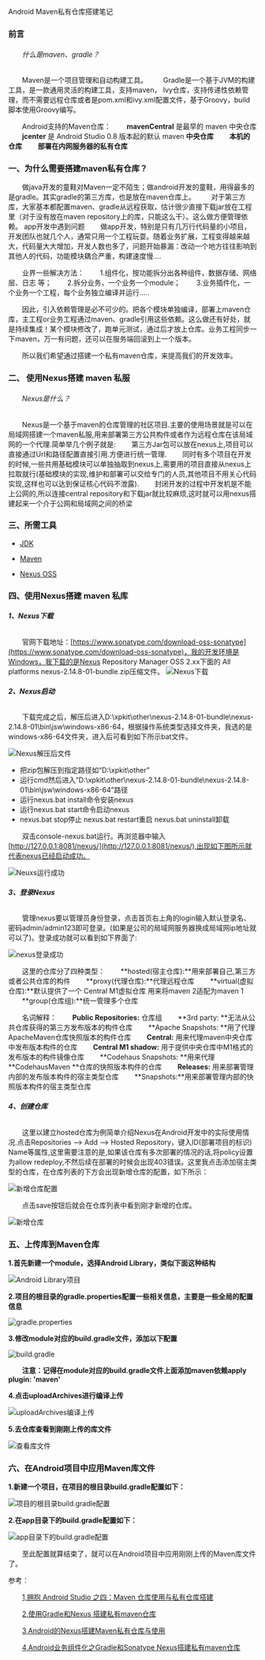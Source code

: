 Android Maven私有仓库搭建笔记

### 前言
###### &emsp;&emsp;什么是maven、gradle？
&emsp;&emsp;Maven是一个项目管理和自动构建工具。
&emsp;&emsp;Gradle是一个基于JVM的构建工具，是一款通用灵活的构建工具，支持maven， Ivy仓库，支持传递性依赖管理，而不需要远程仓库或者是pom.xml和ivy.xml配置文件，基于Groovy，build脚本使用Groovy编写。

&emsp;&emsp;Android支持的Maven仓库：
&emsp;&emsp;**mavenCentral** 是最早的 maven 中央仓库
&emsp;&emsp;**jcenter** 是 Android Studio 0.8 版本起的默认 maven **中央仓库**
&emsp;&emsp;**本机的仓库**
&emsp;&emsp;**部署在内网服务器的私有仓库**

### 一、为什么需要搭建maven私有仓库？

&emsp;&emsp;做java开发的童鞋对Maven一定不陌生；做android开发的童鞋，用得最多的是gradle。其实gradle的第三方库，也是放在maven仓库上。
&emsp;&emsp;对于第三方库，大家基本都配置maven、gradle从远程获取，估计很少直接下载jar放在工程里（对于没有放在maven repository上的库，只能这么干）。这么做方便管理依赖。
app开发中遇到问题
&emsp;&emsp;做app开发，特别是只有几万行代码量的小项目，开发团队也就几个人，通常只用一个工程玩耍。随着业务扩展，工程变得越来越大，代码量大大增加，开发人数也多了，问题开始暴漏：改动一个地方往往影响到其他人的代码，功能模块耦合严重，构建速度慢....

&emsp;&emsp;业界一些解决方法：
&emsp;&emsp;1.组件化，按功能拆分出各种组件，数据存储、网络层、日志 等；
&emsp;&emsp;2.拆分业务，一个业务一个module；
&emsp;&emsp;3.业务插件化，一个业务一个工程，每个业务独立编译并运行.....

&emsp;&emsp;因此，引入依赖管理是必不可少的。把各个模块单独编译，部署上maven仓库，主工程or业务工程通过maven、gradle引用这些依赖。这么做还有好处，就是持续集成！某个模块修改了，跑单元测试，通过后才放上仓库。业务工程同步一下maven，万一有问题，还可以在服务端回滚到上一个版本。

&emsp;&emsp;所以我们希望通过搭建一个私有maven仓库，来提高我们的开发效率。

### 二、 使用Nexus搭建 maven 私服
###### &emsp;&emsp;Nexus是什么？
&emsp;&emsp;Nexus是一个基于maven的仓库管理的社区项目.主要的使用场景就是可以在局域网搭建一个maven私服,用来部署第三方公共构件或者作为远程仓库在该局域网的一个代理.简单举几个例子就是:
&emsp;&emsp;第三方Jar包可以放在nexus上,项目可以直接通过Url和路径配置直接引用.方便进行统一管理.
&emsp;&emsp;同时有多个项目在开发的时候,一些共用基础模块可以单独抽取到nexus上,需要用的项目直接从nexus上拉取就行(基础模块的实现,维护和部署可以交给专门的人员,其他项目不用关心代码实现,这样也可以达到保证核心代码不泄露).
&emsp;&emsp;封闭开发的过程中开发机是不能上公网的,所以连接central repository和下载jar就比较麻烦,这时就可以用nexus搭建起来一个介于公网和局域网之间的桥梁

### 三、所需工具

*   [JDK](http://www.oracle.com/technetwork/java/javase/downloads/index.html)

*   [Maven](https://maven.apache.org/)

*   [Nexus OSS](https://www.sonatype.com/download-oss-sonatype)

### 四、使用Nexus搭建 maven 私库

###### **1、Nexus下载**

&emsp;&emsp;官网下载地址：[https://www.sonatype.com/download-oss-sonatype](https://www.sonatype.com/download-oss-sonatype)，我的开发环境是Windows，我下载的是Nexus Repository Manager OSS 2.xx下面的 All platforms nexus-2.14.8-01-bundle.zip压缩文件。
![Nexus下载](https://upload-images.jianshu.io/upload_images/2783386-276489be260b216f.png?imageMogr2/auto-orient/strip%7CimageView2/2/w/1240)

###### **2、Nexus启动**

&emsp;&emsp;下载完成之后，解压后进入D:\xpkit\other\nexus-2.14.8-01-bundle\nexus-2.14.8-01\bin\jsw\windows-x86-64，根据操作系统类型选择文件夹，我选的是windows-x86-64文件夹，进入后可看到如下所示bat文件。

![Nexus解压后文件](https://upload-images.jianshu.io/upload_images/2783386-56c4bd1fd09e61be.png?imageMogr2/auto-orient/strip%7CimageView2/2/w/1240)


*  把zip包解压到指定路径如“D:\xpkit\other”
*  运行cmd然后进入“D:\xpkit\other\nexus-2.14.8-01-bundle\nexus-2.14.8-01\bin\jsw\windows-x86-64”路径
*  运行nexus.bat install命令安装nexus
*  运行nexus.bat start命令启动nexus
*  nexus.bat stop停止 nexus.bat restart重启 nexus.bat uninstall卸载

&emsp;&emsp;双击console-nexus.bat运行。再浏览器中输入[http://127.0.0.1:8081/nexus/](http://127.0.0.1:8081/nexus/),出现如下图所示就代表nexus已经启动成功。

  ![Neuxs运行成功](https://upload-images.jianshu.io/upload_images/2783386-0403157364ce2be9.png?imageMogr2/auto-orient/strip%7CimageView2/2/w/1240)

###### **3、登录Nexus**

&emsp;&emsp;管理nexus要以管理员身份登录，点击首页右上角的login输入默认登录名、密码admin/admin123即可登录。(如果是公司的局域网服务器换成局域网ip地址就可以了)。登录成功就可以看到如下界面了:

![nexus登录成功](https://upload-images.jianshu.io/upload_images/2783386-a79f3ec592f5bf2e.png?imageMogr2/auto-orient/strip%7CimageView2/2/w/1240)

&emsp;&emsp;这里的仓库分了四种类型：
&emsp;&emsp;**hosted(宿主仓库):**用来部署自己,第三方或者公共仓库的构件
&emsp;&emsp;**proxy(代理仓库):**代理远程仓库
&emsp;&emsp;**virtual(虚拟仓库):**默认提供了一个 Central M1虚拟仓库 用来将maven 2适配为maven 1
&emsp;&emsp;**group(仓库组):**统一管理多个仓库

&emsp;&emsp;名词解释：
&emsp;&emsp;**Public Repositories:** 仓库组
&emsp;&emsp;**3rd party: **无法从公共仓库获得的第三方发布版本的构件仓库
&emsp;&emsp;**Apache Snapshots: **用了代理ApacheMaven仓库快照版本的构件仓库
&emsp;&emsp;**Central:** 用来代理maven中央仓库中发布版本构件的仓库
&emsp;&emsp;**Central M1 shadow:** 用于提供中央仓库中M1格式的发布版本的构件镜像仓库
&emsp;&emsp;**Codehaus Snapshots: **用来代理
&emsp;&emsp;**CodehausMaven **仓库的快照版本构件的仓库
&emsp;&emsp;**Releases:** 用来部署管理内部的发布版本构件的宿主类型仓库
&emsp;&emsp;**Snapshots:**用来部署管理内部的快照版本构件的宿主类型仓库

###### **4、创建仓库**

&emsp;&emsp;这里以建立hosted仓库为例简单介绍Nexus在Android开发中的实际使用情况.点击Repositories &ndash;> Add &ndash;> Hosted Repository，键入ID(部署项目的标识) Name等属性,这里需要注意的是,如果该仓库有多次部署的情况的话,将policy设置为allow redeploy,不然后续在部署的时候会出现403错误。这里我点击添加宿主类型的仓库，在仓库列表的下方会出现新增仓库的配置，如下所示：

![新增仓库配置](https://upload-images.jianshu.io/upload_images/2783386-7fdf25349304e560.png?imageMogr2/auto-orient/strip%7CimageView2/2/w/1240)

&emsp;&emsp;点击save按钮后就会在仓库列表中看到刚才新增的仓库。

![新增仓库](https://upload-images.jianshu.io/upload_images/2783386-83b7d7dbcd5a6872.png?imageMogr2/auto-orient/strip%7CimageView2/2/w/1240)

### 五、上传库到Maven仓库
**1.首先新建一个module，选择Android Library，类似下面这种结构**

![Android Library项目](https://upload-images.jianshu.io/upload_images/2783386-e7b18517f2d31d88.png?imageMogr2/auto-orient/strip%7CimageView2/2/w/1240)

**2.项目的根目录的gradle.properties配置一些相关信息，主要是一些全局的配置信息**

![gradle.properties](https://upload-images.jianshu.io/upload_images/2783386-6810a6b29d60dcc9.png?imageMogr2/auto-orient/strip%7CimageView2/2/w/1240)

**3.修改module对应的build.gradle文件，添加以下配置**

![build.gradle](https://upload-images.jianshu.io/upload_images/2783386-8093325d4c8f6552.png?imageMogr2/auto-orient/strip%7CimageView2/2/w/1240)

&emsp;&emsp;**注意：记得在module对应的build.gradle文件上面添加maven依赖apply plugin: 'maven'**

**4.点击uploadArchives进行编译上传**

![uploadArchives编译上传](https://upload-images.jianshu.io/upload_images/2783386-317a9aa073316a26.png?imageMogr2/auto-orient/strip%7CimageView2/2/w/1240)

**5.去仓库查看到刚刚上传的库文件**

![查看库文件](https://upload-images.jianshu.io/upload_images/2783386-ec48820681cb94fb.png?imageMogr2/auto-orient/strip%7CimageView2/2/w/1240)

### 六、在Android项目中应用Maven库文件

**1.新建一个项目，在项目的根目录build.gradle配置如下：**

![项目的根目录build.gradle配置](https://upload-images.jianshu.io/upload_images/2783386-1d388bfcf10f89e6.png?imageMogr2/auto-orient/strip%7CimageView2/2/w/1240)

**2.在app目录下的build.gradle配置如下：**

![app目录下的build.gradle配置](https://upload-images.jianshu.io/upload_images/2783386-09be69e4ac4d196c.png?imageMogr2/auto-orient/strip%7CimageView2/2/w/1240)


&emsp;&emsp;至此配置就算结束了，就可以在Android项目中应用刚刚上传的Maven库文件了。

参考：

&emsp;&emsp;[1,拥抱 Android Studio 之四：Maven 仓库使用与私有仓库搭建](http://kvh.io/cn/embrace-android-studio-maven-deploy.html)

&emsp;&emsp;[2,使用Gradle和Nexus 搭建私有maven仓库](https://m.2cto.com/kf/201608/543685.html)

&emsp;&emsp;[3,Android的Nexus搭建Maven私有仓库与使用](https://blog.csdn.net/a565102223/article/details/62891676)

&emsp;&emsp;[4,Android业务组件化之Gradle和Sonatype Nexus搭建私有maven仓库](https://www.cnblogs.com/whoislcj/p/6490120.html)
